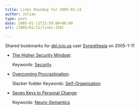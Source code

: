 ```yaml
---
title: Links Roundup for 2005-01-11
author: Julian
type: post
date: 2005-01-11T22:59:00+00:00
url: /2005/01/11/links-150/

---
```

Shared bookmarks for [del.icio.us][1] user  [Synesthesia][2] on 2005-1-11

  * [The Higher Security Mindset][3]:
   
    Keywords: [Security][4]
  * [Overcoming Procrastination][5]:
  
    Slacker fodder Keywords: [Self-Organisation][6]
  * [Seven Keys to Personal Change][7]:
   
    Keywords: [Neuro-Semantics][8]

 [1]: https://del.icio.us/
 [2]: https://del.icio.us/synesthesia
 [3]: https://silverstr.ufies.org/blog/archives/000775.html "https://silverstr.ufies.org/blog/archives/000775.html"
 [4]: https://del.icio.us/synesthesia/Security
 [5]: https://www.dexterity.com/articles/overcoming-procrastination.htm "https://www.dexterity.com/articles/overcoming-procrastination.htm"
 [6]: https://del.icio.us/synesthesia/Self-Organisation
 [7]: https://www.neurosemantics.com/Articles/Personal_Change.htm "https://www.neurosemantics.com/Articles/Personal_Change.htm"
 [8]: https://del.icio.us/synesthesia/Neuro-Semantics